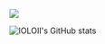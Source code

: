 ![](https://komarev.com/ghpvc/?username=IOLOII&color=blueviolet)

![IOLOII's GitHub stats](https://github-readme-stats.vercel.app/api?username=IOLOII&show_icons=true)
<!--events start -->

<!-- ### 我在[链滴](https://ld246.com)的近期动态

⭐️ Star [个人主页](https://github.com/Vanessa219/Vanessa219) 后会自动更新，最近更新时间：`2021-04-10 08:33:51`

📝 帖子 &nbsp; 💬 评论 &nbsp; 🗣 回帖 &nbsp; 🌙 清月 &nbsp; 👨‍💻 用户 &nbsp; 🏷️ 标签 &nbsp; ⭐️ 关注 &nbsp; 👍 赞同 &nbsp; 💗 感谢 &nbsp; 💰 打赏 &nbsp; 🗃 收藏

* 🗣 [v1.1.8 希望右击图片能在菜单添加一个注释按钮](https://ld246.com/article/1617550874077/comment/1617865027895#comments)

  > @Achuan-2 收到，已经录，后续排查
* 💬 [建议当前页面搜索（ctrl+f）能够包含嵌入块的锚文本和内容，以及引用块的锚文本](https://ld246.com/article/1617925941173/comment/1617926462765#comments)

  > 感谢反馈，已经记录，后续完善
* 💬 [内容块嵌入 编辑问题](https://ld246.com/article/1617861504090/comment/1617886659333#comments)

  > 版本是？
* 💬 [建议: 思源笔记, 对于文档的移动, 删除等操作, 提供快捷键](https://ld246.com/article/1617844408562/comment/1617886159243#comments)

  > 感谢建议，后续完善
* 🗣 [v1.1.8 希望右击图片能在菜单添加一个注释按钮](https://ld246.com/article/1617550874077/comment/1617865027895#comments)

  > 重现不了呀，你的输入法是？
* 🗣 [思源笔记搜索无法搜到文件夹名字](https://ld246.com/article/1617684453283/comment/1617867333016#comments)

  > 为了满足不同人的需求，如果整合进来的话就分不开了
* 🗣 [Vditor 一款浏览器端的 Markdown 编辑器，支持所见即所得（富文本）、即时渲染（类似 Typora）和分屏预览模式](https://ld246.com/article/1549638745630/comment/1617863219484#comments)

  > @leesin 最新的
* 💬 [自定义隐藏文件夹](https://ld246.com/article/1617873620145/comment/1617885814128#comments)

  > 不需要的统统丢到一个目录下放好？ -->


<!--events end -->

<!-- <a title="Hits" target="_blank" href="https://github.com/Vanessa219/Vanessa219"><img src="https://hits.b3log.org/Vanessa219/Vanessa219.svg"></a> -->
